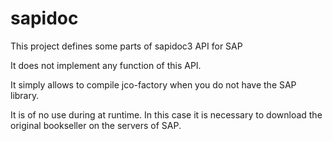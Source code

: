 # sapidoc

This project defines some parts of sapidoc3 API for SAP

It does not implement any function of this API.

It simply allows to compile jco-factory when you do not have the SAP library.

It is of no use during at runtime. In this case it is necessary to download the original bookseller on the servers of SAP.